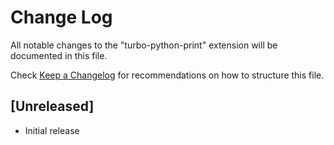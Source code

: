 # Change Log

All notable changes to the "turbo-python-print" extension will be documented in this file.

Check [Keep a Changelog](http://keepachangelog.com/) for recommendations on how to structure this file.

## [Unreleased]

- Initial release